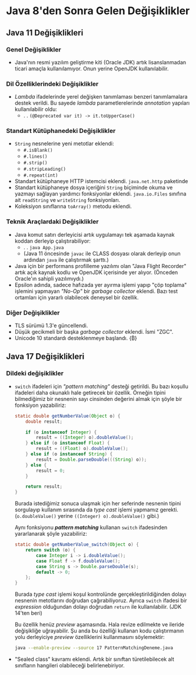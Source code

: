 # Java 8'den Sonra Gelen Değişiklikler

## Java 11 Değişiklikleri

### Genel Değişiklikler
- Java'nın resmi yazılım geliştirme kiti (Oracle JDK) artık lisanslanmadan ticari amaçla kullanılamıyor. Onun yerine OpenJDK kullanılabilir.


### Dil Özelliklerindeki Değişiklikler
- *Lambda* ifadelerinde yerel değişken tanımlaması benzeri tanımlamalara destek verildi. Bu sayede *lambda* parametlerelerinde *annotation* yapıları kullanılabilir oldu:  
  - . . `(@Deprecated var it) -> it.toUpperCase()`

### Standart Kütüphanedeki Değişiklikler
- `String` nesnelerine yeni metotlar eklendi:
    - `#.isBlank()`
    - `#.lines()`
    - `#.strip()` <!--  #.trim() ile farkını anlat -->
    - `#.stripLeading()`
    - `#.repeat(int)`
- Standart kütüphaneye HTTP istemcisi eklendi. `java.net.http` paketinde
  <!-- örnek kod iliştir -->
- Standart kütüphaneye dosya içeriğini `String` biçiminde okuma ve yazmayı sağlayan yardımcı fonksiyonlar eklendi. `java.io.Files` sınıfına ait `readString` ve `writeString` fonksiyonları.
- Koleksiyon sınıflarına `toArray()` metodu eklendi.

### Teknik Araçlardaki Değişiklikler
- Java komut satırı derleyicisi artık uygulamayı tek aşamada kaynak koddan derleyip çalıştırabiliyor:  
  - . . `java App.java`
  - (Java 11 öncesinde `javac` ile CLASS dosyası olarak derleyip onun ardından `java` ile çalıştırmak şarttı.)
- Java için bir performans profilleme yazılımı olan "Java Flight Recorder" artık açık kaynak kodlu ve OpenJDK içerisinde yer alıyor. (Önceden Oracle'ın sahipli yazılımıydı.)
- Epsilon adında, sadece hafızada yer ayırma işlemi yapıp "çöp toplama" işlemini yapmayan *"No-Op"* bir *garbage collector* eklendi. Bazı test ortamları için yararlı olabilecek deneysel bir özellik.

### Diğer Değişiklikler
- TLS sürümü 1.3'e güncellendi. <!-- detay ver -->
- Düşük gecikmeli bir başka *garbage collector* eklendi. İsmi "ZGC".
- Unicode 10 standardı desteklenmeye başlandı. {&#x20BF;}



## Java 17 Değişiklikleri

### Dildeki değişiklikler
- `switch` ifadeleri için *"pattern matching"* desteği getirildi. Bu bazı koşullu ifadeleri daha okunaklı hale getirecek bir özellik. Örneğin tipini bilmediğimiz bir nesnenin sayı cinsinden değerini almak için şöyle bir fonksiyon yazabiliriz:  
  ```java
  static double getNumberValue(Object o) {
      double result;

      if (o instanceof Integer) {
          result = ((Integer) o).doubleValue();
      } else if (o instanceof Float) {
          result = ((Float) o).doubleValue();
      } else if (o instanceof String) {
          result = Double.parseDouble(((String) o));
      } else {
          result = 0;
      }

      return result;
  }
  ```
  Burada istediğimiz sonuca ulaşmak için her seferinde nesnenin tipini sorgulayıp kullanım sırasında da *type cast* işlemi yapmamız gerekti. (`o.doubleValue()` yerine `((Integer) o).doubleValue()` gibi.)

  Aynı fonksiyonu ***pattern matching*** kullanan `switch` ifadesinden yararlanarak şöyle yazabiliriz:
  ```java
  static double getNumberValue_switch(Object o) {
      return switch (o) {
          case Integer i -> i.doubleValue();
          case Float f -> f.doubleValue();
          case String s -> Double.parseDouble(s);
          default -> 0;
      };
  }
  ```
  Burada *type cast* işlemi koşul kontrolünde gerçekleştirildiğinden dolayı nesnenin metotlarını doğrudan çağırabiliyoruz. Ayrıca `switch` ifadesi bir *expression* olduğundan dolayı doğrudan `return` ile kullanılabilir. (JDK 14'ten beri)

  Bu özellik henüz *preview* aşamasında. Hala revize edilmekte ve ileride değişikliğe uğrayabilir. Şu anda bu özelliği kullanan kodu çalıştırmanın yolu derleyiciye *preview* özelliklerini kullanmasını söylemektir:
  ```sh
  java --enable-preview --source 17 PatternMatchingDeneme.java
  ```



- "Sealed class" kavramı eklendi. Artık bir sınıftan türetilebilecek alt sınıfların hangileri olabileceği belirlenebiriyor.
 

 <!--
 Bora Özdoğan
 Mayıs 2022
 -->